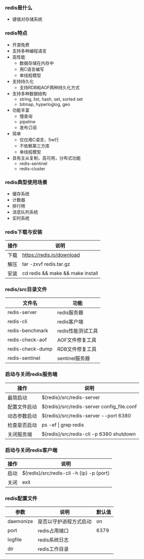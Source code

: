 ### redis是什么

- 键值对存储系统

### redis特点

* 开源免费
* 支持多种编程语言
* 高性能
  * 数据存储在内存中
  * 用C语言编写
  * 单线程模型
* 支持持久化
  * 支持RDB和AOF两种持久化方式
* 支持多种数据结构
  * string, list, hash, set, sorted set
  * bitmap, hyperloglog, geo
* 功能丰富
  * 慢查询
  * pipeline
  * 发布订阅
* 简单
  * 仅仅用C语言，5w行
  * 不依赖第三方库
  * 单线程模型
* 具有主从复制，高可用，分布式功能
  * redis-sentinel
  * redis-cluster

### redis典型使用场景

- 缓存系统
- 计数器
- 排行榜
- 消息队列系统
- 实时系统

### redis下载与安装

| 操作 | 说明                             |
| ---- | -------------------------------- |
| 下载 | https://redis.io/download        |
| 解压 | tar -zxvf redis.tar.gz           |
| 安装 | cd redis && make && make install |

### redis/src目录文件

| 文件名           | 功能              |
| ---------------- | ----------------- |
| redis-server     | redis服务器       |
| redis-cli        | redis客户端       |
| redis-benchmark  | redis性能测试工具 |
| redis-check-aof  | AOF文件修复工具   |
| redis-check-dump | RDB文件修复工具   |
| redis-sentinel   | sentinel服务器    |

### 启动与关闭redis服务端

| 操作         | 说明                                       |
| ------------ | ------------------------------------------ |
| 最简启动     | ${redis}/src/redis-server                  |
| 配置文件启动 | ${redis}/src/redis-server config_file.conf |
| 动态参数启动 | ${redis}/src/redis-server --port 6380      |
| 检查是否启动 | ps -ef \| grep redis                       |
| 关闭服务端   | ${redis}/src/redis-cli -p 6380 shutdown    |

### 启动与关闭redis客户端

| 操作 | 说明                                     |
| ---- | ---------------------------------------- |
| 启动 | ${redis}/src/redis-cli -h {ip} -p {port} |
| 关闭 | exit                                     |

### redis配置文件

| 参数      | 说明                   | 默认值 |
| --------- | ---------------------- | ------ |
| daemonize | 是否以守护进程方式启动 | on     |
| port      | redis占用端口          | 6379   |
| logfile   | redis系统日志          |        |
| dir       | redis工作目录          |        |
